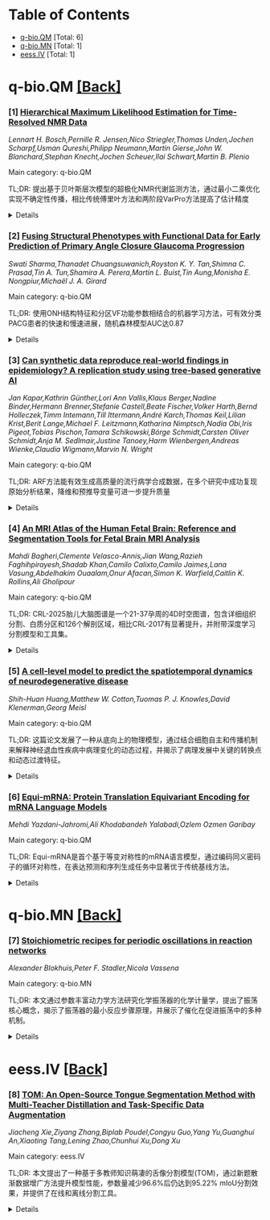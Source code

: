 <div id=toc></div>

# Table of Contents

- [q-bio.QM](#q-bio.QM) [Total: 6]
- [q-bio.MN](#q-bio.MN) [Total: 1]
- [eess.IV](#eess.IV) [Total: 1]


<div id='q-bio.QM'></div>

# q-bio.QM [[Back]](#toc)

### [1] [Hierarchical Maximum Likelihood Estimation for Time-Resolved NMR Data](https://arxiv.org/abs/2508.14902)
*Lennart H. Bosch,Pernille R. Jensen,Nico Striegler,Thomas Unden,Jochen Scharpf,Usman Qureshi,Philipp Neumann,Martin Gierse,John W. Blanchard,Stephan Knecht,Jochen Scheuer,Ilai Schwart,Martin B. Plenio*

Main category: q-bio.QM

TL;DR: 提出基于贝叶斯层次模型的超极化NMR代谢监测方法，通过最小二乘优化实现不确定性传播，相比传统傅里叶方法和两阶段VarPro方法提高了估计精度


<details>
  <summary>Details</summary>
Motivation: 当前超极化NMR技术的代谢监测和反应速率估计采用两阶段分析方法，存在不确定性传播和估计误差问题，需要更精确的定量分析方法

Method: 从贝叶斯层次模型推导出最小二乘优化问题，作为双预测变量数据场景中Variable Projection方法的扩展，直接在完整数据上操作以最大化精度

Result: 在高场NMR设备和微米级NV中心钻石NMR装置的两个实验中，新方法相比傅里叶方法和两阶段VarPro方法都提高了估计精度，并具有操作优势

Conclusion: 该方法虽然针对NMR分析设计，但可轻松应用于具有类似数据结构的其他估计场景，如时间分辨光光谱学

Abstract: Metabolic monitoring and reaction rate estimation using hyperpolarized NMR
technology requires accurate quantitative analysis of multidimensional data
scenarios. Currently, this analysis is often performed in a two-stage
procedure, which is prone to errors in uncertainty propagation and estimation.
We propose an approach derived from a Bayesian hierarchical model that
intrinsically propagates uncertainties and operates on the full data to
maximize the precision at minimal uncertainty. In an analytic treatment, we
reduce the estimation procedure to a least-squares optimization problem which
can be understood as an extension of the Variable Projection (VarPro) approach
for data scenarios with two predictors. We investigate the method's efficacy in
two experiments with hyperpolarized metabolites recorded with conventional
high-field NMR devices and a micronscale NMR setup using Nitrogen-Vacancy
centers in diamond for detection, respectively. In both examples, the new
approach improves estimates compared to Fourier methods and proves operational
advantages over a two-stage procedure employing VarPro. While the approach
presented is motivated by NMR analysis, it is straightforwardly applicable to
further estimation scenarios with similar data structure, such as time-resolved
photospectroscopy.

</details>


### [2] [Fusing Structural Phenotypes with Functional Data for Early Prediction of Primary Angle Closure Glaucoma Progression](https://arxiv.org/abs/2508.14922)
*Swati Sharma,Thanadet Chuangsuwanich,Royston K. Y. Tan,Shimna C. Prasad,Tin A. Tun,Shamira A. Perera,Martin L. Buist,Tin Aung,Monisha E. Nongpiur,Michaël J. A. Girard*

Main category: q-bio.QM

TL;DR: 使用ONH结构特征和分区VF功能参数相结合的机器学习方法，可有效分类PACG患者的快速和慢速进展，随机森林模型AUC达0.87


<details>
  <summary>Details</summary>
Motivation: 原发性闭角型青光眼(PACG)进展速度差异大，需要准确分类快速和慢速进展者以优化治疗策略

Method: 纳入>5年随访的PACG患者，AI分割OCT提取31个ONH参数，结合分区视野敏感度训练多种ML分类器，SHAP分析关键预测因子

Result: 分析451眼，随机森林模型结合结构和功能特征表现最佳(AUC=0.87)，识别出6个关键预测因子，单纯结构或功能模型表现较差

Conclusion: ONH结构和VF功能参数结合显著改善PACG进展风险分类，下方ONH特征是最重要预测因子，强调ONH形态在疾病监测中的关键作用

Abstract: Purpose: To classify eyes as slow or fast glaucoma progressors in patients
with primary angle closure glaucoma (PACG) using an integrated approach
combining optic nerve head (ONH) structural features and sector-based visual
field (VF) functional parameters. Methods: PACG patients with >5 reliable VF
tests over >5 years were included. Progression was assessed in Zeiss Forum,
with baseline VF within six months of OCT. Fast progression was VFI decline
<-2.0% per year; slow progression >-2.0% per year. OCT volumes were
AI-segmented to extract 31 ONH parameters. The Glaucoma Hemifield Test defined
five regions per hemifield, aligned with RNFL distribution. Mean sensitivity
per region was combined with structural parameters to train ML classifiers.
Multiple models were tested, and SHAP identified key predictors. Main outcome
measures: Classification of slow versus fast progressors using combined
structural and functional data. Results: We analyzed 451 eyes from 299
patients. Mean VFI progression was -0.92% per year; 369 eyes progressed slowly
and 82 rapidly. The Random Forest model combining structural and functional
features achieved the best performance (AUC = 0.87, 2000 Monte Carlo
iterations). SHAP identified six key predictors: inferior MRW, inferior and
inferior-temporal RNFL thickness, nasal-temporal LC curvature, superior nasal
VF sensitivity, and inferior RNFL and GCL+IPL thickness. Models using only
structural or functional features performed worse with AUC of 0.82 and 0.78,
respectively. Conclusions: Combining ONH structural and VF functional
parameters significantly improves classification of progression risk in PACG.
Inferior ONH features, MRW and RNFL thickness, were the most predictive,
highlighting the critical role of ONH morphology in monitoring disease
progression.

</details>


### [3] [Can synthetic data reproduce real-world findings in epidemiology? A replication study using tree-based generative AI](https://arxiv.org/abs/2508.14936)
*Jan Kapar,Kathrin Günther,Lori Ann Vallis,Klaus Berger,Nadine Binder,Hermann Brenner,Stefanie Castell,Beate Fischer,Volker Harth,Bernd Holleczek,Timm Intemann,Till Ittermann,André Karch,Thomas Keil,Lilian Krist,Berit Lange,Michael F. Leitzmann,Katharina Nimptsch,Nadia Obi,Iris Pigeot,Tobias Pischon,Tamara Schikowski,Börge Schmidt,Carsten Oliver Schmidt,Anja M. Sedlmair,Justine Tanoey,Harm Wienbergen,Andreas Wienke,Claudia Wigmann,Marvin N. Wright*

Main category: q-bio.QM

TL;DR: ARF方法能有效生成高质量的流行病学合成数据，在多个研究中成功复现原始分析结果，降维和预推导变量可进一步提升质量


<details>
  <summary>Details</summary>
Motivation: 解决当前合成数据生成方法质量有限、计算需求高、非专家使用复杂的问题，以及评估策略未能直接反映统计效用的挑战

Method: 使用对抗性随机森林(ARF)生成表格流行病学数据，复制6个流行病学研究的统计分析，比较原始与合成结果

Result: 所有复制研究中，多次合成数据复现的结果与原始发现一致，即使在样本量-维度比较低的数据集上，各种描述性和推断性分析结果也高度匹配

Conclusion: ARF是流行病学合成数据生成的高效便捷方法，降维和变量预推导能显著提升合成数据质量和结果稳定性

Abstract: Generative artificial intelligence for synthetic data generation holds
substantial potential to address practical challenges in epidemiology. However,
many current methods suffer from limited quality, high computational demands,
and complexity for non-experts. Furthermore, common evaluation strategies for
synthetic data often fail to directly reflect statistical utility. Against this
background, a critical underexplored question is whether synthetic data can
reliably reproduce key findings from epidemiological research. We propose the
use of adversarial random forests (ARF) as an efficient and convenient method
for synthesizing tabular epidemiological data. To evaluate its performance, we
replicated statistical analyses from six epidemiological publications and
compared original with synthetic results. These publications cover blood
pressure, anthropometry, myocardial infarction, accelerometry, loneliness, and
diabetes, based on data from the German National Cohort (NAKO
Gesundheitsstudie), the Bremen STEMI Registry U45 Study, and the Guelph Family
Health Study. Additionally, we assessed the impact of dimensionality and
variable complexity on synthesis quality by limiting datasets to variables
relevant for individual analyses, including necessary derivations. Across all
replicated original studies, results from multiple synthetic data replications
consistently aligned with original findings. Even for datasets with relatively
low sample size-to-dimensionality ratios, the replication outcomes closely
matched the original results across various descriptive and inferential
analyses. Reducing dimensionality and pre-deriving variables further enhanced
both quality and stability of the results.

</details>


### [4] [An MRI Atlas of the Human Fetal Brain: Reference and Segmentation Tools for Fetal Brain MRI Analysis](https://arxiv.org/abs/2508.15034)
*Mahdi Bagheri,Clemente Velasco-Annis,Jian Wang,Razieh Faghihpirayesh,Shadab Khan,Camilo Calixto,Camilo Jaimes,Lana Vasung,Abdelhakim Ouaalam,Onur Afacan,Simon K. Warfield,Caitlin K. Rollins,Ali Gholipour*

Main category: q-bio.QM

TL;DR: CRL-2025胎儿大脑图谱是一个21-37孕周的4D时空图谱，包含详细组织分割、白质分区和126个解剖区域，相比CRL-2017有显著提升，并附带深度学习分割模型和工具集。


<details>
  <summary>Details</summary>
Motivation: 准确表征宫内大脑发育对于理解典型和非典型神经发育至关重要，需要构建更精确的胎儿大脑MRI时空图谱。

Method: 使用160个正常发育胎儿MRI扫描，通过微分同胚可变形配准框架结合年龄核回归构建4D图谱，包含组织分割、白质分区和解剖区域划分。

Result: 成功构建了CRL-2025胎儿大脑图谱，提供比CRL-2017更详细的解剖信息，并发布了配套的扩散MRI图谱、组织分割标签和深度学习多类分割模型。

Conclusion: CRL-2025图谱及相关工具为胎儿大脑MRI分割、群体分析和早期神经发育研究提供了强大平台，已公开发布以支持更广泛的研究社区。

Abstract: Accurate characterization of in-utero brain development is essential for
understanding typical and atypical neurodevelopment. Building upon previous
efforts to construct spatiotemporal fetal brain MRI atlases, we present the
CRL-2025 fetal brain atlas, which is a spatiotemporal (4D) atlas of the
developing fetal brain between 21 and 37 gestational weeks. This atlas is
constructed from carefully processed MRI scans of 160 fetuses with
typically-developing brains using a diffeomorphic deformable registration
framework integrated with kernel regression on age. CRL-2025 uniquely includes
detailed tissue segmentations, transient white matter compartments, and
parcellation into 126 anatomical regions. This atlas offers significantly
enhanced anatomical details over the CRL-2017 atlas, and is released along with
the CRL diffusion MRI atlas with its newly created tissue segmentation and
labels as well as deep learning-based multiclass segmentation models for
fine-grained fetal brain MRI segmentation. The CRL-2025 atlas and its
associated tools provide a robust and scalable platform for fetal brain MRI
segmentation, groupwise analysis, and early neurodevelopmental research, and
these materials are publicly released to support the broader research
community.

</details>


### [5] [A cell-level model to predict the spatiotemporal dynamics of neurodegenerative disease](https://arxiv.org/abs/2508.15046)
*Shih-Huan Huang,Matthew W. Cotton,Tuomas P. J. Knowles,David Klenerman,Georg Meisl*

Main category: q-bio.QM

TL;DR: 这篇论文发展了一种从底向上的物理模型，通过结合细胞自主和传播机制来解释神经退血性疾病中病理变化的动态过程，并揭示了病理发展中关键的转换点和动态过渡特征。


<details>
  <summary>Details</summary>
Motivation: 解决神经退血性疾病模型中细胞机制与组织病理之间的连接问题，确定病理是主要由细胞自主因素驱动还是病理状态的传播所引起。

Method: 开发了一种从底向上的物理模型，明确包含了细胞层面的两种基本驱动因素：细胞自主的蛋白质聚集触发因子和已经处于病理状态的细胞的传播机制。

Result: 模型自然地解释了病理发展的特征模式：长期慢速发展后紧接着快速加速阶段。模型还揭示了一个关键的开关点，在这个点上系统动态会从慢速自发形成疾病细胞转向以快速传播为主导。

Conclusion: 该框架为解释病理数据提供了坚实的物理基础，并提供了一种方法来预测哪类治疗策略最适合特定疾病的基础驱动因素。

Abstract: A central challenge in modeling neurodegenerative diseases is connecting
cellular-level mechanisms to tissue-level pathology, in particular to determine
whether pathology is driven primarily by cell-autonomous triggers or by
propagation from cells that are already in a pathological, runaway aggregation
state. To bridge this gap, we here develop a bottom-up physical model that
explicitly incorporates these two fundamental cell-level drivers of protein
aggregation dynamics. We show that our model naturally explains the
characteristic long, slow development of pathology followed by a rapid
acceleration, a hallmark of many neurodegenerative diseases. Furthermore, the
model reveals the existence of a critical switch point at which the system's
dynamics transition from being dominated by slow, spontaneous formation of
diseased cells to being driven by fast propagation. This framework provides a
robust physical foundation for interpreting pathological data and offers a
method to predict which class of therapeutic strategies is best matched to the
underlying drivers of a specific disease.

</details>


### [6] [Equi-mRNA: Protein Translation Equivariant Encoding for mRNA Language Models](https://arxiv.org/abs/2508.15103)
*Mehdi Yazdani-Jahromi,Ali Khodabandeh Yalabadi,Ozlem Ozmen Garibay*

Main category: q-bio.QM

TL;DR: Equi-mRNA是首个基于等变对称性的mRNA语言模型，通过编码同义密码子的循环对称性，在表达预测和序列生成任务中显著优于传统基线方法。


<details>
  <summary>Details</summary>
Motivation: mRNA治疗和合成生物学的重要性日益增长，需要能够捕捉同义密码子使用潜在结构的模型，现有方法未能充分建模遗传密码固有的对称性关系。

Method: 引入等变mRNA语言模型，将同义密码子对称性编码为2D特殊正交矩阵(SO(2))的循环子群，结合群论先验、等变损失和对称感知池化。

Result: 在下游属性预测任务中准确率提升约10%，序列生成中真实性提高4倍，功能属性保留提升28%，学习到的密码子旋转分布重现了已知的GC含量偏好和tRNA丰度模式。

Conclusion: Equi-mRNA建立了基于生物学原理的mRNA建模新范式，对下一代治疗药物设计具有重要意义。

Abstract: The growing importance of mRNA therapeutics and synthetic biology highlights
the need for models that capture the latent structure of synonymous codon
(different triplets encoding the same amino acid) usage, which subtly modulates
translation efficiency and gene expression. While recent efforts incorporate
codon-level inductive biases through auxiliary objectives, they often fall
short of explicitly modeling the structured relationships that arise from the
genetic code's inherent symmetries. We introduce Equi-mRNA, the first
codon-level equivariant mRNA language model that explicitly encodes synonymous
codon symmetries as cyclic subgroups of 2D Special Orthogonal matrix (SO(2)).
By combining group-theoretic priors with an auxiliary equivariance loss and
symmetry-aware pooling, Equi-mRNA learns biologically grounded representations
that outperform vanilla baselines across multiple axes. On downstream
property-prediction tasks including expression, stability, and riboswitch
switching Equi-mRNA delivers up to approximately 10% improvements in accuracy.
In sequence generation, it produces mRNA constructs that are up to
approximately 4x more realistic under Frechet BioDistance metrics and
approximately 28% better preserve functional properties compared to vanilla
baseline. Interpretability analyses further reveal that learned codon-rotation
distributions recapitulate known GC-content biases and tRNA abundance patterns,
offering novel insights into codon usage. Equi-mRNA establishes a new
biologically principled paradigm for mRNA modeling, with significant
implications for the design of next-generation therapeutics.

</details>


<div id='q-bio.MN'></div>

# q-bio.MN [[Back]](#toc)

### [7] [Stoichiometric recipes for periodic oscillations in reaction networks](https://arxiv.org/abs/2508.15273)
*Alexander Blokhuis,Peter F. Stadler,Nicola Vassena*

Main category: q-bio.MN

TL;DR: 本文通过参数丰富动力学方法研究化学振荡器的化学计量学，提出了振荡核心概念，揭示了振荡器的最小反应步骤原理，并展示了催化在促进振荡中的多种机制。


<details>
  <summary>Details</summary>
Motivation: 化学振荡反应在生物系统中广泛存在，但在化学领域构建和识别基本振荡器仍然困难，缺乏通用框架。研究旨在建立化学振荡器的理论基础和设计原则。

Method: 使用参数丰富动力学方法，将参数依赖性与结构分析分离，研究化学振荡器的化学计量学，识别最小振荡子网络（振荡核心）。

Result: 发现振荡核心分为两类（正反馈和负反馈），揭示了长度原理（最小反应步骤要求），识别了催化促进振荡的三种机制，并证明无需催化也能实现振荡。

Conclusion: 研究结果指出了化学振荡器可能偶然出现的化学分支，提出了新的设计策略，并指出了尚未实验实现的新型振荡器类别。

Abstract: Oscillatory chemical reactions are functional components in a variety of
biological contexts. In chemistry, the construction and identification of even
rudimentary oscillators remain elusive and lack a general framework. Using
parameter-rich kinetics - a methodology enabling the disentanglement of
parametric dependencies from structural analysis - we investigate the
stoichiometry of chemical oscillators. We introduce the concept of oscillatory
cores - minimal subnetworks that guarantee the potential for oscillations in
any reaction network containing them. These cores fall into two classes,
depending on whether they involve positive or negative feedback. In particular,
the latter class unveils a family of oscillators - yet to be synthesized - that
require a minimum number of reaction steps to exhibit oscillations, a
phenomenon we refer to as the principle of length. We identify several
mechanisms through which catalysis promotes oscillations: (I) furnishing
instability (e.g. autocatalysis), (II) lifting dependencies, (III) lowering
length thresholds. Notwithstanding this mechanistic ubiquity, we show that
oscillators can also be realized without employing any catalysis. Our results
highlight branches of chemistry where oscillators are likely to arise by
chance, suggest new strategies for their design, and point to novel classes of
oscillators yet to be realized experimentally.

</details>


<div id='eess.IV'></div>

# eess.IV [[Back]](#toc)

### [8] [TOM: An Open-Source Tongue Segmentation Method with Multi-Teacher Distillation and Task-Specific Data Augmentation](https://arxiv.org/abs/2508.14932)
*Jiacheng Xie,Ziyang Zhang,Biplab Poudel,Congyu Guo,Yang Yu,Guanghui An,Xiaoting Tang,Lening Zhao,Chunhui Xu,Dong Xu*

Main category: eess.IV

TL;DR: 本文提出了一种基于多教师知识萌凄的舌像分割模型(TOM)，通过新题散渐数据增广方法提升模型性能，参数量减少96.6%后仍达到95.22% mIoU分割效果，并提供了在线和离线分割工具。


<details>
  <summary>Details</summary>
Motivation: 舌像分割质量影响智能舌诊系统的准确性，但现有研究存在显著局限性，缺乏健壮且易用的分割工具。

Method: 采用多教师知识萌凄技术，结合新题散渐数据增广方法，在降低模型参数数量的同时提升模型的泛化能力。

Result: 学生模型参数量比教师模型减少96.6%，仍达到95.22% mIoU的分割性能，并成功部署为在线/离线工具。使用分割后的舌像进行体质分类显示出更高的分类性能和更好的可解释性。

Conclusion: 这是首个开源且免费的舌像分割工具，为中医实践者和研究人员提供了无需编程经验的便捷分割解决方案，推动了智能舌诊的发展。

Abstract: Tongue imaging serves as a valuable diagnostic tool, particularly in
Traditional Chinese Medicine (TCM). The quality of tongue surface segmentation
significantly affects the accuracy of tongue image classification and
subsequent diagnosis in intelligent tongue diagnosis systems. However, existing
research on tongue image segmentation faces notable limitations, and there is a
lack of robust and user-friendly segmentation tools. This paper proposes a
tongue image segmentation model (TOM) based on multi-teacher knowledge
distillation. By incorporating a novel diffusion-based data augmentation
method, we enhanced the generalization ability of the segmentation model while
reducing its parameter size. Notably, after reducing the parameter count by
96.6% compared to the teacher models, the student model still achieves an
impressive segmentation performance of 95.22% mIoU. Furthermore, we packaged
and deployed the trained model as both an online and offline segmentation tool
(available at https://itongue.cn/), allowing TCM practitioners and researchers
to use it without any programming experience. We also present a case study on
TCM constitution classification using segmented tongue patches. Experimental
results demonstrate that training with tongue patches yields higher
classification performance and better interpretability than original tongue
images. To our knowledge, this is the first open-source and freely available
tongue image segmentation tool.

</details>
